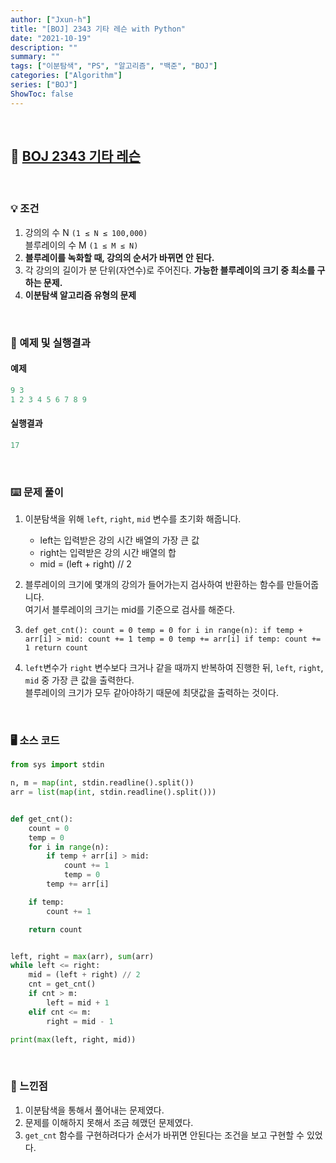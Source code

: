 ```yaml
---
author: ["Jxun-h"]
title: "[BOJ] 2343 기타 레슨 with Python"
date: "2021-10-19"
description: ""
summary: ""
tags: ["이분탐색", "PS", "알고리즘", "백준", "BOJ"]
categories: ["Algorithm"]
series: ["BOJ"]
ShowToc: false
---
```


<br>

## 📌 <a href="https://www.acmicpc.net/problem/2343" target="_blank">BOJ 2343 기타 레슨</a>

<br>

### 💡 조건

1.  강의의 수 N `(1 ≤ N ≤ 100,000)`  
    블루레이의 수 M `(1 ≤ M ≤ N)`
2.  **블루레이를 녹화할 때, 강의의 순서가 바뀌면 안 된다.**
3.  각 강의의 길이가 분 단위(자연수)로 주어진다. **가능한 블루레이의 크기 중 최소를 구하는 문제.**
4.  **이분탐색 알고리즘 유형의 문제**

<br>

### 🔖 예제 및 실행결과

#### 예제

```python
9 3
1 2 3 4 5 6 7 8 9
```

#### 실행결과

```python
17
```

<br>

### ⌨️ 문제 풀이

1.  이분탐색을 위해 `left`, `right`, `mid` 변수를 초기화 해줍니다.
    -   left는 입력받은 강의 시간 배열의 가장 큰 값
    -   right는 입력받은 강의 시간 배열의 합
    -   mid = (left + right) // 2

2.  블루레이의 크기에 몇개의 강의가 들어가는지 검사하여 반환하는 함수를 만들어줍니다.  
    여기서 블루레이의 크기는 mid를 기준으로 검사를 해준다.
3.  `def get_cnt(): count = 0 temp = 0 for i in range(n): if temp + arr[i] > mid: count += 1 temp = 0 temp += arr[i] if temp: count += 1 return count`

3.  `left`변수가 `right` 변수보다 크거나 같을 때까지 반복하여 진행한 뒤, `left`, `right`, `mid` 중 가장 큰 값을 출력한다.  
    블루레이의 크기가 모두 같아야하기 때문에 최댓값을 출력하는 것이다.

<br>

### 🖥 소스 코드

```python
from sys import stdin

n, m = map(int, stdin.readline().split())
arr = list(map(int, stdin.readline().split()))


def get_cnt():
    count = 0
    temp = 0
    for i in range(n):
        if temp + arr[i] > mid:
            count += 1
            temp = 0
        temp += arr[i]

    if temp:
        count += 1

    return count


left, right = max(arr), sum(arr)
while left <= right:
    mid = (left + right) // 2
    cnt = get_cnt()
    if cnt > m:
        left = mid + 1
    elif cnt <= m:
        right = mid - 1

print(max(left, right, mid))
```

<br>

### 💾 느낀점

1.  이분탐색을 통해서 풀어내는 문제였다.
2.  문제를 이해하지 못해서 조금 헤맸던 문제였다.
3.  `get_cnt` 함수를 구현하려다가 순서가 바뀌면 안된다는 조건을 보고 구현할 수 있었다.